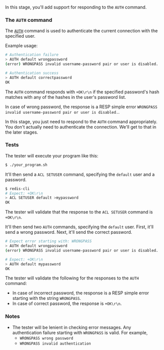 In this stage, you'll add support for responding to the `AUTH` command.

### The `AUTH` command

The [`AUTH`](https://redis.io/docs/latest/commands/auth/) command is used to authenticate the current connection with the specified user.

Example usage:

```bash
# Authentication failure
> AUTH default wrongpassword
(error) WRONGPASS invalid username-password pair or user is disabled.

# Authentication success
> AUTH default correctpassword
OK
```

The `AUTH` command responds with `+OK\r\n` if the specified password's hash matches with any of the hashes in the user's password list.

In case of wrong password, the response is a RESP simple error `WRONGPASS invalid username-password pair or user is disabled.`.

In this stage, you just need to respond to the `AUTH` command appropriately. You don't actually need to authenticate the connection. We'll get to that in the later stages.

### Tests

The tester will execute your program like this:

```bash
$ ./your_program.sh
```

It'll then send a `ACL SETUSER` command, specifying the `default` user and a password.

```bash
$ redis-cli
# Expect: +OK\r\n
> ACL SETUSER default >mypassword
OK
```

The tester will validate that the response to the `ACL SETUSER` command is `+OK\r\n`.

It'll then send two `AUTH` commands, specifying the `default` user. First, it'll send a wrong password. Next, it'll send the correct password.

```bash
# Expect error starting with: WRONGPASS
> AUTH default wrongpassword
(error) WRONGPASS invalid username-password pair or user is disabled.

# Expect: +OK\r\n
> AUTH default mypassword
OK
```

The tester will validate the following for the responses to the `AUTH` command:

- In case of incorrect password, the response is a RESP simple error starting with the string `WRONGPASS`.
- In case of correct password, the response is `+OK\r\n`.

### Notes

- The tester will be lenient in checking error messages. Any authentication failure starting with `WRONGPASS` is valid. For example,
    - `WRONGPASS wrong password`
    - `WRONGPASS invalid authentication`